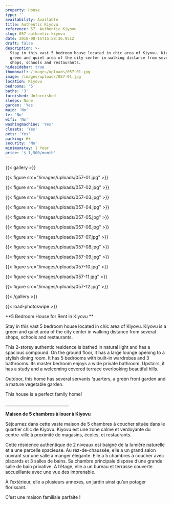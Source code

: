 ```yaml
---
property: House
type: ''
availability: Available
title: Authentic Kiyovu
reference: 57. Authentic Kiyovu
slug: 057-authentic-kiyovu
date: 2018-08-15T15:58:36.951Z
draft: false
description: >-
  Stay in this vast 5 bedroom house located in chic area of Kiyovu. Kiyovu is a
  green and quiet area of the city center in walking distance from several
  shops, schools and restaurants.
hidesidebar: true
thumbnail: /images/uploads/057-01.jpg
image: /images/uploads/057-01.jpg
location: Kiyovu
bedrooms: '5'
baths: '3'
furnished: Unfurnished
sleeps: None
garden: 'Yes'
maid: 'No'
tv: 'No'
wifi: 'No'
washingmachine: 'Yes'
closets: 'Yes'
pets: 'Yes'
parking: 6+
security: 'No'
minimumstay: 1 Year
price: '$ 1,500/month'
---
```

{{< gallery >}}

{{< figure src="/images/uploads/057-01.jpg" >}}

{{< figure src="/images/uploads/057-02.jpg" >}}

{{< figure src="/images/uploads/057-03.jpg" >}}

{{< figure src="/images/uploads/057-04.jpg" >}}

{{< figure src="/images/uploads/057-05.jpg" >}}

{{< figure src="/images/uploads/057-06.jpg" >}}

{{< figure src="/images/uploads/057-07.jpg" >}}

{{< figure src="/images/uploads/057-08.jpg" >}}

{{< figure src="/images/uploads/057-09.jpg" >}}

{{< figure src="/images/uploads/057-10.jpg" >}}

{{< figure src="/images/uploads/057-11.jpg" >}}

{{< figure src="/images/uploads/057-12.jpg" >}}

{{< /gallery >}}

{{< load-photoswipe >}}

**5 Bedroom House for Rent in Kiyovu
**

Stay in this vast 5 bedroom house located in chic area of Kiyovu. Kiyovu is a green and quiet area of the city center in walking distance from several shops, schools and restaurants.

This 2-storey authentic residence is bathed in natural light and has a spacious compound. On the ground floor, it has a large lounge opening to a stylish dining room. It has 5 bedrooms with built-in wardrobes and 3 bathrooms. Its master bedroom enjoys a wide private bathroom. Upstairs, it has a study and a welcoming covered terrace overlooking beautiful hills.

Outdoor, this home has several servants ‘quarters, a green front garden and a mature vegetable garden.

This house is a perfect family home!

\_\_\_\_\_\_\_\_\_\_\_\_\_\_\_\_\_\_\_\_\_\_\_\_\_\_\_\_\_\__

**Maison de 5 chambres à louer à Kiyovu**

Séjournez dans cette vaste maison de 5 chambres à coucher située dans le quartier chic de Kiyovu. Kiyovu est une zone calme et verdoyante du centre-ville à proximité de magasins, écoles, et restaurants.

Cette résidence authentique de 2 niveaux est baigné de la lumière naturelle et a une parcelle spacieuse. Au rez-de-chaussée, elle a un grand salon ouvrant sur une salle à manger élégante. Elle a 5 chambres à coucher avec placards et 3 salles de bains. Sa chambre principale dispose d’une grande salle de bain privative. A l’étage, elle a un bureau et terrasse couverte accueillante avec une vue des imprenable.

À l’extérieur, elle a plusieurs annexes, un jardin ainsi qu’un potager florissant.

C’est une maison familiale parfaite !
